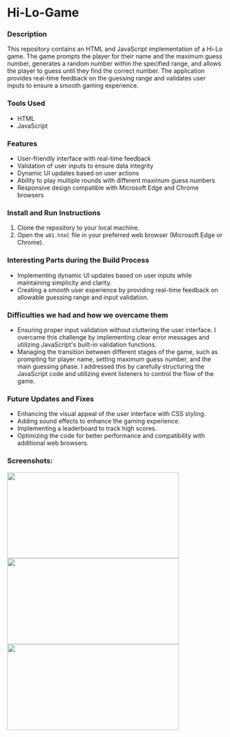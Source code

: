 # Hi-Lo-Game
### Description
This repository contains an HTML and JavaScript implementation of a Hi-Lo game. The game prompts the player for their name and the maximum guess number, generates a random number within the specified range, and allows the player to guess until they find the correct number. The application provides real-time feedback on the guessing range and validates user inputs to ensure a smooth gaming experience.

### Tools Used
- HTML
- JavaScript

### Features
- User-friendly interface with real-time feedback
- Validation of user inputs to ensure data integrity
- Dynamic UI updates based on user actions
- Ability to play multiple rounds with different maximum guess numbers
- Responsive design compatible with Microsoft Edge and Chrome browsers

### Install and Run Instructions
1. Clone the repository to your local machine.
2. Open the `a01.html` file in your preferred web browser (Microsoft Edge or Chrome).

### Interesting Parts during the Build Process
- Implementing dynamic UI updates based on user inputs while maintaining simplicity and clarity.
- Creating a smooth user experience by providing real-time feedback on allowable guessing range and input validation.

### Difficulties we had and how we overcame them
- Ensuring proper input validation without cluttering the user interface. I overcame this challenge by implementing clear error messages and utilizing JavaScript's built-in validation functions.
- Managing the transition between different stages of the game, such as prompting for player name, setting maximum guess number, and the main guessing phase. I addressed this by carefully structuring the JavaScript code and utilizing event listeners to control the flow of the game.

### Future Updates and Fixes
- Enhancing the visual appeal of the user interface with CSS styling.
- Adding sound effects to enhance the gaming experience.
- Implementing a leaderboard to track high scores.
- Optimizing the code for better performance and compatibility with additional web browsers.

### Screenshots:
<img src="https://github.com/shubhhh19/Hi-Lo-Game/assets/126296317/72b85dc1-342a-4a68-8397-541001818513" width="400" height="200">
<img src="https://github.com/shubhhh19/Hi-Lo-Game/assets/126296317/82e7f3ea-e607-41e3-a307-06744f7b83e4" width="400" height="200">
<img src="https://github.com/shubhhh19/Hi-Lo-Game/assets/126296317/aa2b0f06-90ca-4853-b24f-63fec61a1b4b" width="400" height="200">
